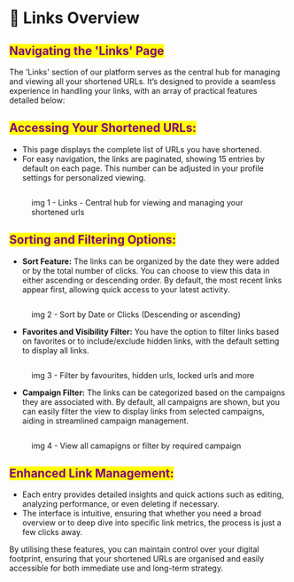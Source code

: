 # 🌟 Links Overview

## <mark style="color:purple;">**Navigating the 'Links' Page**</mark>

The 'Links' section of our platform serves as the central hub for managing and viewing all your shortened URLs. It’s designed to provide a seamless experience in handling your links, with an array of practical features detailed below:

## <mark style="color:purple;">**Accessing Your Shortened URLs:**</mark>

* This page displays the complete list of URLs you have shortened.
* For easy navigation, the links are paginated, showing 15 entries by default on each page. This number can be adjusted in your profile settings for personalized viewing.

<figure><img src="../.gitbook/assets/Screenshot 2023-11-03 at 3.32.08 PM.png" alt=""><figcaption><p>img 1 - Links - Central hub for viewing and managing your shortened urls</p></figcaption></figure>

## <mark style="color:purple;">**Sorting and Filtering Options:**</mark>

* **Sort Feature:** The links can be organized by the date they were added or by the total number of clicks. You can choose to view this data in either ascending or descending order. By default, the most recent links appear first, allowing quick access to your latest activity.

<figure><img src="../.gitbook/assets/Screenshot 2023-11-03 at 3.32.31 PM.png" alt=""><figcaption><p>img 2 - Sort by Date or Clicks (Descending or ascending)</p></figcaption></figure>

* **Favorites and Visibility Filter:** You have the option to filter links based on favorites or to include/exclude hidden links, with the default setting to display all links.

<figure><img src="../.gitbook/assets/Screenshot 2023-11-03 at 3.32.36 PM (1).png" alt=""><figcaption><p>img 3 - Filter by favourites, hidden urls, locked urls and more</p></figcaption></figure>

* **Campaign Filter:** The links can be categorized based on the campaigns they are associated with. By default, all campaigns are shown, but you can easily filter the view to display links from selected campaigns, aiding in streamlined campaign management.

<figure><img src="../.gitbook/assets/Screenshot 2023-11-03 at 3.32.44 PM.png" alt=""><figcaption><p>img 4 - View all camapigns or filter by required campaign</p></figcaption></figure>

## <mark style="color:purple;">**Enhanced Link Management:**</mark>

* Each entry provides detailed insights and quick actions such as editing, analyzing performance, or even deleting if necessary.
* The interface is intuitive, ensuring that whether you need a broad overview or to deep dive into specific link metrics, the process is just a few clicks away.

By utilising these features, you can maintain control over your digital footprint, ensuring that your shortened URLs are organised and easily accessible for both immediate use and long-term strategy.
